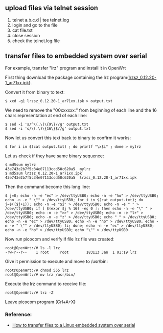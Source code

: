 
## upload files via telnet session

1. telnet a.b.c.d | tee telnet.log
2. login and go to the file
3. cat file.txt
4. close session
5. check the telnet.log file

## transfer files to embedded system over serial

For example, transfer "lrz" program and install it in OpenWrt

First thing download the package containing the lrz program([lrzsz_0.12.20-1_ar71xx.ipk](http://downloads.openwrt.org/backfire/10.03/ar71xx/packages/lrzsz_0.12.20-1_ar71xx.ipk)).

Convert it from binary to text:

```
$ xxd -g1 lrzsz_0.12.20-1_ar71xx.ipk > output.txt
```

We need to remove the "00xxxxxx:" from beginning of each line and the 16 chars representation at end of each line:

```
$ sed -i 's/^\(.\)\{9\}//g' output.txt
$ sed -i 's/\(.\)\{16\}$//g' output.txt
```

Now let us convert this text back to binary to confirm it works:

```
$ for i in $(cat output.txt) ; do printf "\x$i" ; done > mylrz
```

Let us check if they have same binary sequence:

```
$ md5sum mylrz 
43e743e2b7f5c34e07113ccd50c620a5  mylrz
$ md5sum lrzsz_0.12.20-1_ar71xx.ipk 
43e743e2b7f5c34e07113ccd50c620a5  lrzsz_0.12.20-1_ar71xx.ipk
```

Then the command become this long line:

```
$ j=0; echo -n -e "ec" > /dev/ttyUSB0; echo -n -e "ho" > /dev/ttyUSB0; echo -n -e " \"" > /dev/ttyUSB0; for i in $(cat output.txt); do j=$(($j+1)); echo -n -e "$i" > /dev/ttyUSB0; echo -n -e " " > /dev/ttyUSB0; if [ $(expr $j % 16) -eq 0 ]; then echo -n -e "\" " > /dev/ttyUSB0; echo -n -e ">>" > /dev/ttyUSB0; echo -n -e "lr" > /dev/ttyUSB0; echo -n -e "z" > /dev/ttyUSB0; echo " " > /dev/ttyUSB0; echo -n -e "ec" > /dev/ttyUSB0; echo -n -e "ho" > /dev/ttyUSB0; echo -n -e " \"" > /dev/ttyUSB0; fi; done; echo -n -e "ec" > /dev/ttyUSB0; echo -n -e "ho" > /dev/ttyUSB0; echo "\"" > /dev/ttyUSB0
```

Now run picocom and verify if file lrz file was created:

```
root@OpenWrt:/# ls -l lrz
-rw-r--r--    1 root     root        183113 Jan  1 01:19 lrz
```

Give it permission to execute and move to /usr/bin:

```
root@OpenWrt:/# chmod 555 lrz
root@OpenWrt:/# mv lrz /usr/bin/
```

Execute the lrz command to receive file:

```
root@OpenWrt:/# lrz -Z
```

Leave picocom program (Crl+A+X)

### Reference:

* [How to transfer files to a Linux embedded system over serial](https://acassis.wordpress.com/2012/10/21/how-to-transfer-files-to-a-linux-embedded-system-over-serial/)
